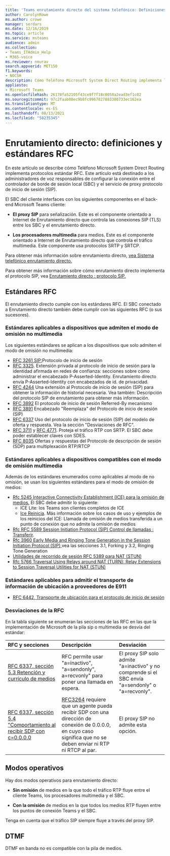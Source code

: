 ```yaml
---
title: 'Teams enrutamiento directo del sistema telefónico: Definiciones y estándares RFC'
author: CarolynRowe
ms.author: crowe
manager: serdars
ms.date: 12/16/2019
ms.topic: article
ms.service: msteams
audience: admin
ms.collection:
- Teams_ITAdmin_Help
- M365-voice
ms.reviewer: nmurav
search.appverid: MET150
f1.keywords:
- NOCSH
description: Cómo Teléfono Microsoft System Direct Routing implementa los protocolos estándar RFC.
appliesto:
- Microsoft Teams
ms.openlocfilehash: 26178fa52105f43ce9f7f18c0058a2ead3ef1c02
ms.sourcegitcommit: 97c2faab08ec9b8fc9967827883308733ec162ea
ms.translationtype: MT
ms.contentlocale: es-ES
ms.lasthandoff: 08/13/2021
ms.locfileid: "58235345"
---
```

# <a name="direct-routing---definitions-and-rfc-standards"></a>Enrutamiento directo: definiciones y estándares RFC

En este artículo se describe cómo Teléfono Microsoft System Direct Routing implementa protocolos estándar RFC. Este artículo está destinado a los administradores de voz responsables de configurar la conexión entre el controlador de borde de sesión local (SBC) y el servicio de proxy protocolo de inicio de sesión (SIP).

El SBC del cliente interfaces con los siguientes componentes en el back-end Microsoft Teams cliente: 

- **El proxy SIP** para señalización. Este es el componente orientado a Internet de Enrutamiento directo que controla las conexiones SIP (TLS) entre los SBC y el enrutamiento directo.

- **Los procesadores multimedia** para medios. Este es el componente orientado a Internet de Enrutamiento directo que controla el tráfico multimedia. Este componente usa protocolos SRTP y SRTCP.


Para obtener más información sobre enrutamiento directo, [vea Sistema telefónico enrutamiento directo.](direct-routing-landing-page.md)

Para obtener más información sobre cómo enrutamiento directo implementa el protocolo SIP, vea [Enrutamiento directo : protocolo SIP.](direct-routing-protocols-sip.md)

## <a name="rfc-standards"></a>Estándares RFC

El enrutamiento directo cumple con los estándares RFC.  El SBC conectado a Enrutamiento directo también debe cumplir con las siguientes RFC (o sus sucesores). 

### <a name="standards-applicable-to-devices-that-support-non-media-bypass-mode"></a>Estándares aplicables a dispositivos que admiten el modo de omisión no multimedia 

Los siguientes estándares se aplican a los dispositivos que solo admiten el modo de omisión no multimedia:

- [RFC 3261 SIP:](https://tools.ietf.org/html/rfc3261)Protocolo de inicio de sesión
- [RFC 3325](https://www.ietf.org/rfc/rfc3325). Extensión privada al protocolo de inicio de sesión para la identidad afirmada en redes de confianza: secciones sobre cómo administrar el encabezado P-Asserted-Identity. Enrutamiento directo envía P-Asserted-Identity con encabezados de id. de privacidad. 
- [RFC 4244](https://www.ietf.org/rfc/rfc4244.txt) Una extensión al Protocolo de inicio de sesión (SIP) para obtener la información de historial necesaria. Vea también: Descripción del protocolo SIP de enrutamiento para obtener más información.
- [RFC 3892](https://www.ietf.org/rfc/rfc3892.txt) El protocolo de inicio de sesión Referred-By mecanismo
- [RFC 3891](https://www.ietf.org/rfc/rfc3891.txt) Encabezado "Reemplaza" del Protocolo de inicio de sesión (SIP) 
- [RFC 6337](https://tools.ietf.org/html/rfc6337) Uso del protocolo de inicio de sesión (SIP) del modelo de oferta y respuesta.
  Vea la sección "Desviaciones de RFC".
- [RFC 3711](https://tools.ietf.org/html/rfc3711) y [RFC 4771](https://tools.ietf.org/html/rfc4771). Proteja el tráfico RTP con SRTP. El SBC debe poder establecer claves con SDES. 
- [RFC 8035](https://www.ietf.org/rfc/rfc8035.txt) Ofertas y respuestas del Protocolo de descripción de sesión (SDP) para multiplexación RTP/RTCP

### <a name="standards-applicable-to-devices-that-support-media-bypass-mode"></a>Estándares aplicables a dispositivos compatibles con el modo de omisión multimedia

Además de los estándares enumerados como aplicables al modo de no omisión, se usan los siguientes estándares para el modo de omisión de medios:

- [Rfc 5245 Interactive Connectivity Establishment (ICE) para la omisión de medios.](https://tools.ietf.org/html/rfc5245)  El SBC debe admitir lo siguiente:
  - ICE Lite: los Teams son clientes completos de ICE
  - [Ice Reinicia](https://tools.ietf.org/html/rfc5245#section-9.1.1.1). Más información sobre los casos de uso y ejemplos de los reinicios del ICE: Llamada de omisión de medios transferida a un punto de conexión que no admite la omisión de medios   
- [Rfc RFC 5589 Session Initiation Protocol (SIP) Control de llamadas : Transferir](https://tools.ietf.org/html/rfc5589). 
- [Rfc 3960 Early Media and Ringing Tone Generation in the Session Initiation Protocol (SIP),](https://tools.ietf.org/html/rfc3960)vea las secciones 3.1, Forking y 3.2, Ringing Tone Generation 
- [Utilidades de recorrido de sesión RFC 5389 para NAT (STUN)](https://tools.ietf.org/html/rfc5389)
- [Rfc 5766 Traversal Using Relays around NAT (TURN): Relay Extensions to Session Traversal Utilities for NAT (STUN)](https://tools.ietf.org/html/rfc5766)

### <a name="standards-applicable-to-support-conveying-location-information-to-e911-providers"></a>Estándares aplicables para admitir el transporte de información de ubicación a proveedores de E911

- [RFC 6442, Transporte de ubicación para el protocolo de inicio de sesión](https://tools.ietf.org/html/rfc6442)

### <a name="deviations-from-the-rfcs"></a>Desviaciones de la RFC

En la tabla siguiente se enumeran las secciones de las RFC en las que la implementación de Microsoft de la pila sip o multimedia se desvía del estándar:

| RFC y secciones | Descripción | Desviación |
| :---------------------  |:---------------------- |:-----------------------|
| [RFC 6337, sección 5.3 Retención y currículo de medios](https://tools.ietf.org/html/rfc6337#section-5.3) | RFC permite usar "a=inactivo", "a=sendonly", a=recvonly" para poner una llamada en espera. |El proxy SIP solo admite "a=inactivo" y no comprende si el SBC envía "a=sendonly" o "a=recvonly".
| [RFC 6337, sección 5.4 "Comportamiento al recibir SDP con c=0.0.0.0](https://tools.ietf.org/html/rfc6337#section-5.4) | [RFC3264](https://tools.ietf.org/html/rfc3264) requiere que un agente pueda recibir SDP con una dirección de conexión de 0.0.0.0, en cuyo caso significa que no se deben enviar ni RTP ni RTCP al par. | El proxy SIP no admite esta opción. |

## <a name="operational-modes"></a>Modos operativos

Hay dos modos operativos para enrutamiento directo:

- **Sin omisión** de medios en la que todo el tráfico RTP fluye entre el cliente Teams, los procesadores multimedia y el SBC.  

- **Con la omisión** de medios en la que todos los medios RTP fluyen entre los puntos de conexión Teams y el SBC. 

Tenga en cuenta que el tráfico SIP siempre fluye a través del proxy SIP. 

## <a name="dtmf"></a>DTMF
DTMF en banda no es compatible con la pila de medios.
